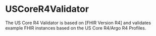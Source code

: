# USCoreR4Validator
The US Core R4 Validator is based on [FHIR Version R4] and validates example FHIR instances based on the US Core R4/Argo R4 Profiles.
